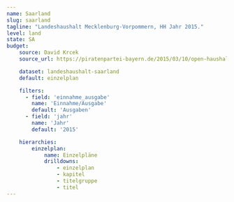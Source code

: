 ```yaml
---
name: Saarland
slug: saarland
tagline: "Landeshaushalt Mecklenburg-Vorpommern, HH Jahr 2015."
level: land
state: SA
budget:
    source: David Krcek
    source_url: https://piratenpartei-bayern.de/2015/03/10/open-haushalt-bayern/

    dataset: landeshaushalt-saarland
    default: einzelplan

    filters:
      - field: 'einnahme_ausgabe'
        name: 'Einnahme/Ausgabe'
        default: 'Ausgaben'
      - field: 'jahr'
        name: 'Jahr'
        default: '2015'

    hierarchies:
        einzelplan:
            name: Einzelpläne
            drilldowns:
                - einzelplan
                - kapitel
                - titelgruppe
                - titel
---
```

